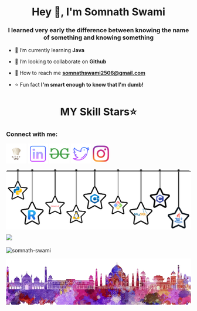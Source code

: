        
<h1 align="center">Hey 👋, I'm Somnath Swami</h1>
<h3 align="center">I learned very early the difference between knowing the name of something and knowing something</h3>

 <p align="left">
       
   

 

</p> 
 
 
- 🌱 I’m currently learning **Java**

- 🤝 I’m looking to collaborate on **Github**

- 📧 How to reach me **somnathswami2506@gmail.com**

- ⭐ Fun fact **I'm smart enough to know that I'm dumb!**

<h1 align="center">MY Skill Stars⭐</h1>

<h3 align="left">Connect with me:</h3>
<p align="left">
<a href="https://www.codechef.com/users/somnath_swami" target="blank"><img align="center" src="https://github.com/Somnath-swami/somnath-swami/blob/main/source/cheflogo.png" alt="somnath-swami" height="55" width="55" /></a>
<a href="https://www.linkedin.com/in/somnath-swami-5a76211b3/" target="blank"><img align="center" src="https://github.com/Somnath-swami/somnath-swami/blob/main/source/linkedinlogo.png" alt="somnath-swami" height="55" width="55" /></a>
<a href="##" target="blank"><img align="center" src="https://github.com/Somnath-swami/somnath-swami/blob/main/source/gfglogo.png" alt="##" height="55" width="55" /></a>
<a href="https://twitter.com/_somnathswami" target="blank"><img align="center" src="https://github.com/Somnath-swami/somnath-swami/blob/main/source/twitterlogo.png" alt="_somnathswami" height="55" width="55" /></a>
 <a href="https://www.instagram.com/___urheartwrapper___/" target="blank"><img align="center" src="https://github.com/Somnath-swami/somnath-swami/blob/main/source/insta1.png" alt="___urheartwrapper___" height="45" width="45" /></a>
</p>





<p><img align="center" src="https://github.com/Somnath-swami/somnath-swami/blob/main/source/star.png" alt="somnath-swami" /></p>

<p>
  <img src = "https://github-readme-stats.vercel.app/api?username=somnath-swami&show_icons=true&theme=tokyonight&line_height=27">
 
</p>

<p><img align="center" src="https://github-readme-streak-stats.herokuapp.com/?user=somnath-swami&theme=tokyonight" alt="somnath-swami" /></p>
<p><img align="center" src="https://github.com/Somnath-swami/somnath-swami/blob/main/source/view.png" /></p>
 


 



 
